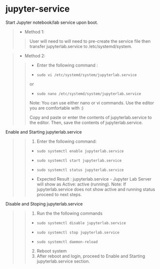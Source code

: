 # jupyter-service
Start Jupyter notebook/lab service upon boot.
>- Method 1: 
>> User will need to will need to pre-create the service file then transfer jupyterlab.service to /etc/systemd/system.


>- Method 2:
>>- Enter the following command : 
>>-     sudo vi /etc/systemd/system/jupyterlab.service
>> or
>>-     sudo nano /etc/systemd/system/jupyterlab.service 
>> Note: You can use either nano or vi commands. Use the editor you are comfortable with :) 
>> 
>> Copy and paste or enter the contents of jupyterlab.service to the editor. Then, save the contents of jupyterlab.service.


Enable and Starting jupyterlab.service
>>1. Enter the following command:
>>-     sudo systemctl enable jupyterlab.service
>>-     sudo systemctl start jupyterlab.service
>>-     sudo systemctl status jupyterlab.service
>>-   Expected Result : jupyterlab.service - Jupyter Lab Server will show as Active: active (running).
>> Note: If jupyterlab.service does not show active and running status proceed to next steps.


Disable and Stoping jupyterlab.service
>>1. Run the the following commands
>>-     sudo systemctl disable jupyterlab.service
>>-     sudo systemctl stop jupyterlab.service
>>-     sudo systemctl daemon-reload
>>2. Reboot system
>>3. After reboot and login, proceed to Enable and Starting jupyterlab.service section.


